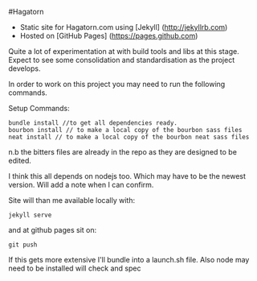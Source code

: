
#Hagatorn

- Static site for Hagatorn.com using [Jekyll] (http://jekyllrb.com)
- Hosted on [GitHub Pages] (https://pages.github.com)

Quite a lot of experimentation at with build tools and libs at this stage.  Expect to see some consolidation and standardisation as the project develops.

In order to work on this project you may need to run the following commands.

Setup Commands:

    bundle install //to get all dependencies ready.
    bourbon install // to make a local copy of the bourbon sass files
    neat install // to make a local copy of the bourbon neat sass files
    
n.b the bitters files are already in the repo as they are designed to be edited.

I think this all depends on nodejs too. Which may have to be the newest version.  Will add a note when I can confirm.

Site will than me available locally with:

    jekyll serve

and at github pages sit on:

    git push

If this gets more extensive I'll bundle into a launch.sh file.
Also node may need to be installed will check and spec

